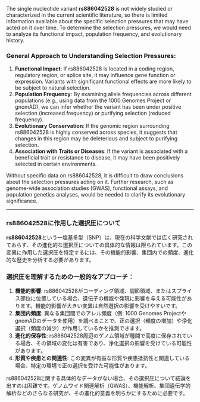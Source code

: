 The single nucleotide variant **rs886042528** is not widely studied or characterized in the current scientific literature, so there is limited information available about the specific selection pressures that may have acted on it over time. To determine the selection pressures, we would need to analyze its functional impact, population frequency, and evolutionary history.

### General Approach to Understanding Selection Pressures:
1. **Functional Impact**: If rs886042528 is located in a coding region, regulatory region, or splice site, it may influence gene function or expression. Variants with significant functional effects are more likely to be subject to natural selection.
2. **Population Frequency**: By examining allele frequencies across different populations (e.g., using data from the 1000 Genomes Project or gnomAD), we can infer whether the variant has been under positive selection (increased frequency) or purifying selection (reduced frequency).
3. **Evolutionary Conservation**: If the genomic region surrounding rs886042528 is highly conserved across species, it suggests that changes in this region may be deleterious and subject to purifying selection.
4. **Association with Traits or Diseases**: If the variant is associated with a beneficial trait or resistance to disease, it may have been positively selected in certain environments.

Without specific data on rs886042528, it is difficult to draw conclusions about the selection pressures acting on it. Further research, such as genome-wide association studies (GWAS), functional assays, and population genetics analyses, would be needed to clarify its evolutionary significance.

---

### rs886042528に作用した選択圧について
**rs886042528**という一塩基多型（SNP）は、現在の科学文献では広く研究されておらず、その進化的な選択圧についての具体的な情報は限られています。この変異に作用した選択圧を特定するには、その機能的影響、集団内での頻度、進化的な歴史を分析する必要があります。

### 選択圧を理解するための一般的なアプローチ：
1. **機能的影響**: rs886042528がコーディング領域、調節領域、またはスプライス部位に位置している場合、遺伝子の機能や発現に影響を与える可能性があります。機能的影響が大きい変異は自然選択の影響を受けやすいです。
2. **集団内頻度**: 異なる集団間でのアレル頻度（例: 1000 Genomes ProjectやgnomADのデータを使用）を調べることで、正の選択（頻度の増加）や浄化選択（頻度の減少）が作用しているかを推測できます。
3. **進化的保存性**: rs886042528周辺のゲノム領域が種間で高度に保存されている場合、その領域の変化は有害であり、浄化選択の影響を受けている可能性があります。
4. **形質や疾患との関連性**: この変異が有益な形質や疾患抵抗性と関連している場合、特定の環境で正の選択を受けた可能性があります。

rs886042528に関する具体的なデータがない場合、その選択圧について結論を出すのは困難です。ゲノムワイド関連解析（GWAS）、機能解析、集団遺伝学的解析などのさらなる研究が、その進化的意義を明らかにするために必要です。